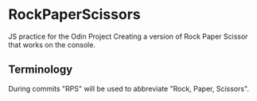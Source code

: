 # RockPaperScissors
JS practice for the Odin Project
Creating a version of Rock Paper Scissor that works on the console.

## Terminology
During commits "RPS" will be used to abbreviate "Rock, Paper, Scissors".